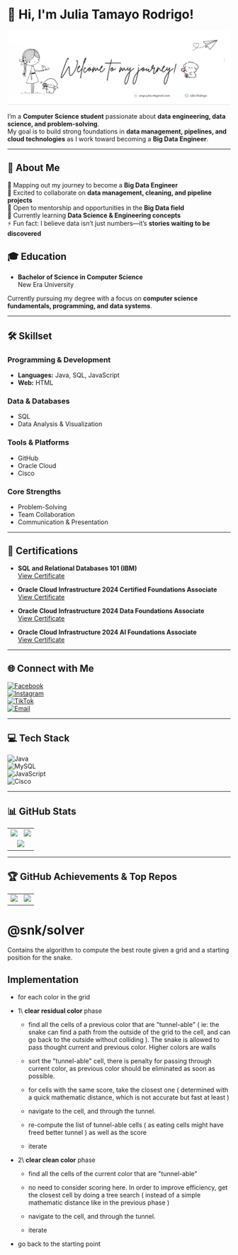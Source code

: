 # 👋 Hi, I'm Julia Tamayo Rodrigo!  

![Welcome to my journey!](https://github.com/engr-julia/engr-julia/raw/main/photo_6147724065197113938_y.jpg)

I’m a **Computer Science student** passionate about **data engineering, data science, and problem-solving**.  
My goal is to build strong foundations in **data management, pipelines, and cloud technologies** as I work toward becoming a **Big Data Engineer**.  

---

## 💫 About Me  

🔭 Mapping out my journey to become a **Big Data Engineer**  
👯 Excited to collaborate on **data management, cleaning, and pipeline projects**  
🤝 Open to mentorship and opportunities in the **Big Data field**  
🌱 Currently learning **Data Science & Engineering concepts**  
⚡ Fun fact: I believe data isn’t just numbers—it’s **stories waiting to be discovered** 


## 🎓 Education  
- **Bachelor of Science in Computer Science**  
  New Era University  

Currently pursuing my degree with a focus on **computer science fundamentals, programming, and data systems**.  

---

## 🛠 Skillset  

### Programming & Development  
- **Languages:** Java, SQL, JavaScript  
- **Web:** HTML  

### Data & Databases  
- SQL  
- Data Analysis & Visualization  

### Tools & Platforms  
- GitHub  
- Oracle Cloud  
- Cisco  

### Core Strengths  
- Problem-Solving  
- Team Collaboration  
- Communication & Presentation  

---


## 📜 Certifications  
- **SQL and Relational Databases 101 (IBM)**  
  [View Certificate](https://courses.cognitiveclass.ai/certificates/8534fe56c2024b459015134d9ebb1dbc)  

- **Oracle Cloud Infrastructure 2024 Certified Foundations Associate**  
  [View Certificate](https://catalog-education.oracle.com/ords/certview/sharebadge?id=246808BA7BFB8CB524F0F4062E5771843277A4CDC454053833BF7DB91936AEBF)  

- **Oracle Cloud Infrastructure 2024 Data Foundations Associate**  
  [View Certificate](https://catalog-education.oracle.com/ords/certview/sharebadge?id=246808BA7BFB8CB524F0F4062E577184CE6D3E094E0A145CFAAA5049D5A820AE)  

- **Oracle Cloud Infrastructure 2024 AI Foundations Associate**  
  [View Certificate](https://catalog-education.oracle.com/ords/certview/sharebadge?id=49CBA67A962309CC3E6AAA483B73864D47619BA224B6EEDD3E9FECF49D3B7942)  

---


## 🌐 Connect with Me  

[![Facebook](https://img.shields.io/badge/Facebook-%231877F2.svg?logo=Facebook&logoColor=white)](https://facebook.com/JuliaRodrigo)  
[![Instagram](https://img.shields.io/badge/Instagram-%23E4405F.svg?logo=Instagram&logoColor=white)](https://instagram.com/crese.lia)  
[![TikTok](https://img.shields.io/badge/TikTok-%23000000.svg?logo=TikTok&logoColor=white)](https://tiktok.com/@crese.lia)  
[![Email](https://img.shields.io/badge/Email-D14836?logo=gmail&logoColor=white)](mailto:engr.julia.rt@gmail.com)  


---

## 💻 Tech Stack  

![Java](https://img.shields.io/badge/java-%23ED8B00.svg?style=flat&logo=openjdk&logoColor=white)  
![MySQL](https://img.shields.io/badge/mysql-4479A1.svg?style=flat&logo=mysql&logoColor=white)  
![JavaScript](https://img.shields.io/badge/javascript-%23323330.svg?style=flat&logo=javascript&logoColor=%23F7DF1E)  
![Cisco](https://img.shields.io/badge/cisco-%23049fd9.svg?style=flat&logo=cisco&logoColor=black)  

---



## 📊 GitHub Stats  

<table>
  <tr>
    <td>
      <img src="https://github-readme-stats.vercel.app/api?username=engr-julia&theme=cobalt&hide_border=false&include_all_commits=false&count_private=false" />
    </td>
    <td>
      <img src="https://github-readme-streak-stats.herokuapp.com/?user=engr-julia&theme=cobalt&hide_border=false" />
    </td>
  </tr>
  <tr>
    <td colspan="2" align="center">
      <img src="https://github-readme-stats.vercel.app/api/top-langs/?username=engr-julia&theme=cobalt&hide_border=false&include_all_commits=false&count_private=false&layout=compact" />
    </td>
  </tr>
</table>

---

## 🏆 GitHub Achievements & Top Repos  

<table>
  <tr>
    <td>
      <img src="https://github-profile-trophy.vercel.app/?username=engr-julia&theme=onedark&no-frame=false&no-bg=true&margin-w=4" />
    </td>
    <td>
      <img src="https://github-contributor-stats.vercel.app/api?username=engr-julia&limit=5&theme=dark&combine_all_yearly_contributions=true" />
    </td>
  </tr>
</table>

# @snk/solver

Contains the algorithm to compute the best route given a grid and a starting position for the snake.

## Implementation

- for each color in the grid

- 1\ **clear residual color** phase

  - find all the cells of a previous color that are "tunnel-able" ( ie: the snake can find a path from the outside of the grid to the cell, and can go back to the outside without colliding ). The snake is allowed to pass thought current and previous color. Higher colors are walls

  - sort the "tunnel-able" cell, there is penalty for passing through current color, as previous color should be eliminated as soon as possible.

  - for cells with the same score, take the closest one ( determined with a quick mathematic distance, which is not accurate but fast at least )

  - navigate to the cell, and through the tunnel.

  - re-compute the list of tunnel-able cells ( as eating cells might have freed better tunnel ) as well as the score

  - iterate

- 2\ **clear clean color** phase

  - find all the cells of the current color that are "tunnel-able"

  - no need to consider scoring here. In order to improve efficiency, get the closest cell by doing a tree search ( instead of a simple mathematic distance like in the previous phase )

  - navigate to the cell, and through the tunnel.

  - iterate

- go back to the starting point
